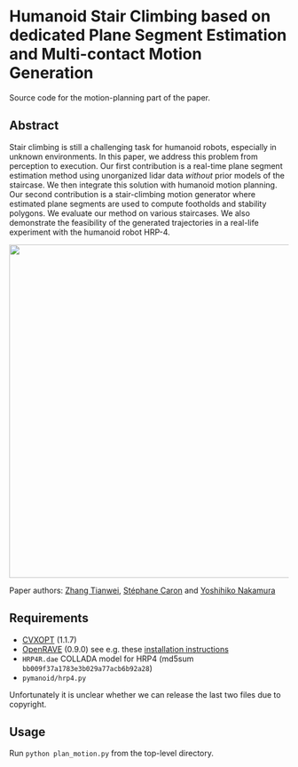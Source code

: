 # Humanoid Stair Climbing based on dedicated Plane Segment Estimation and Multi-contact Motion Generation

Source code for the motion-planning part of the paper.

## Abstract

Stair climbing is still a challenging task for humanoid robots, especially in
unknown environments. In this paper, we address this problem from perception to
execution. Our first contribution is a real-time plane segment estimation
method using unorganized lidar data *without* prior models of the staircase. We
then integrate this solution with humanoid motion planning. Our second
contribution is a stair-climbing motion generator where estimated plane
segments are used to compute footholds and stability polygons. We evaluate our
method on various staircases. We also demonstrate the feasibility of the
generated trajectories in a real-life experiment with the humanoid robot HRP-4. 

<img src="https://scaron.info/images/ijhr-2016.png" width="600" align="center" />

Paper authors:
[Zhang Tianwei](http://zhangtianwei.info/),
[Stéphane Caron](https://scaron.info) and
[Yoshihiko Nakamura](http://www.ynl.t.u-tokyo.ac.jp/)

## Requirements

- [CVXOPT](http://cvxopt.org/) (1.1.7)
- [OpenRAVE](https://github.com/rdiankov/openrave) (0.9.0) see e.g. these
  [installation
  instructions](https://scaron.info/teaching/installing-openrave-on-ubuntu-14.04.html)
- ``HRP4R.dae`` COLLADA model for HRP4 (md5sum ``bb009f37a1783e3b029a77acb6b92a28``)
- ``pymanoid/hrp4.py``

Unfortunately it is unclear whether we can release the last two files due to
copyright.

## Usage

Run ``python plan_motion.py`` from the top-level directory.
